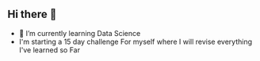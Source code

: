 ## Hi there 👋




- 🌱 I’m currently learning Data Science
- I'm starting a 15 day challenge For myself where I will revise everything I've learned so Far



